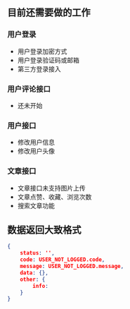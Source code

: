 ## 目前还需要做的工作

### 用户登录

- 用户登录加密方式
- 用户登录验证码或邮箱
- 第三方登录接入

### 用户评论接口

- 还未开始

### 用户接口

- 修改用户信息
- 修改用户头像

### 文章接口

- 文章接口未支持图片上传
- 文章点赞、收藏、浏览次数
- 搜索文章功能

## 数据返回大致格式

```json
{
    status: '',
    code: USER_NOT_LOGGED.code,
    message: USER_NOT_LOGGED.message,
    data: {},
    other: {
        info:
    }
}
```
